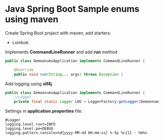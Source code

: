# Java Spring Boot Sample enums using maven

Create Spring Boot project with maven, add starters:

- Lombok


Implements **CommandLineRunner** and add **run** method

```java
public class DemoenumsApplication implements CommandLineRunner {

	@Override
	public void run(String... args) throws Exception {
```

Add logging using **slf4j**

```java
public class DemoenumsApplication implements CommandLineRunner {
    //Logger
	private final static Logger LOG = LoggerFactory.getLogger(DemoenumsApplication.class);
```
Settings in **application.properties** file:

```properties
#Logger
logging.level.root=INFO
logging.level.pe=DEBUG
logging.pattern.console=%d{yyyy-MM-dd HH:mm:ss} %-5p %c{1} - %m%n
```
